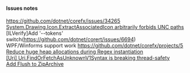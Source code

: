 #### Issues notes
https://github.com/dotnet/corefx/issues/34265  
[System.Drawing.Icon.ExtractAssociatedIcon arbitrarily forbids UNC paths](https://github.com/dotnet/corefx/issues/34122)  
[ILVerify]Add '--tokens' switch(https://github.com/dotnet/corert/issues/6694)  
WPF/Winforms support work https://github.com/dotnet/corefx/projects/5  
[Reduce huge heap allocations during Regex instantiation](https://github.com/dotnet/corefx/issues/30507)  
[[Uri] Uri.FindOrFetchAsUnknownV1Syntax is breaking thread-safety](https://github.com/dotnet/corefx/issues/29360)  
[Add Flush to ZipArchive](https://github.com/dotnet/corefx/issues/25273#issuecomment-412282034)  
